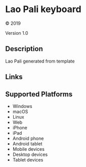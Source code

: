 Lao Pali keyboard
==============

© 2019

Version 1.0

Description
-----------

Lao Pali generated from template

Links
-----

Supported Platforms
-------------------
 * Windows
 * macOS
 * Linux
 * Web
 * iPhone
 * iPad
 * Android phone
 * Android tablet
 * Mobile devices
 * Desktop devices
 * Tablet devices

